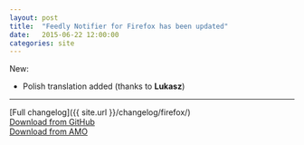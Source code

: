 ```yaml
---
layout: post
title:  "Feedly Notifier for Firefox has been updated"
date:   2015-06-22 12:00:00
categories: site
---
```


New:

* Polish translation added (thanks to **Lukasz**)

***

[Full changelog]({{ site.url }}/changelog/firefox/)  
[Download from GitHub](https://github.com/olsh/Feedly-Notifier-Firefox/releases/tag/v2.10.6)  
[Download from AMO](https://addons.mozilla.org/en-US/firefox/addon/feedly-notifier/versions/?page=1#version-2.10.6)